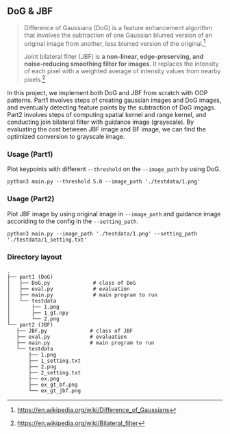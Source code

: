 ## DoG & JBF

> Difference of Gaussians (DoG) is a feature enhancement algorithm that involves the subtraction of one Gaussian blurred version of an original image from another, less blurred version of the original.[^1]
>
> Joint bilateral filter (JBF) is **a non-linear, edge-preserving, and noise-reducing smoothing filter for images**. It replaces the intensity of each pixel with a weighted average of intensity values from nearby pixels.[^2]
> [^1]: https://en.wikipedia.org/wiki/Difference_of_Gaussians
> [^2]: https://en.wikipedia.org/wiki/Bilateral_filter

In this project, we implement both DoG and JBF from scratch with OOP patterns. Part1 involves steps of creating gaussian images and DoG images, and eventually detecting feature points by the subtraction of DoG imgags. Part2 involves steps of computing spatial kernel and range kernel, and conducting join bilateral filter with guidance image (grayscale). By evaluating the cost between JBF image and BF image, we can find the optimized conversion to grayscale image.


### Usage (Part1)

Plot keypoints with different `--threshold` on the `--image_path` by using DoG.

`python3 main.py --threshold 5.0 --image_path './testdata/1.png'`

### Usage (Part2)

Plot JBF image by using original image in `--image_path` and guidance image accoriding to the config in the `--setting_path`.

`python3 main.py --image_path './testdata/1.png' --setting_path './testdata/1_setting.txt'`

### Directory layout

    .
    ├── part1 (DoG)
    │   ├── DoG.py              # class of DoG
    │   ├── eval.py             # evaluation
    │   ├── main.py             # main program to run
    │   └── testdata
    │       ├── 1.png
    │       ├── 1_gt.npy
    │       └── 2.png
    └── part2 (JBF)
       ├── JBF.py              # class of JBF
       ├── eval.py             # evaluation         
       ├── main.py             # main program to run
       └── testdata
           ├── 1.png
           ├── 1_setting.txt
           ├── 2.png
           ├── 2_setting.txt
           ├── ex.png
           ├── ex_gt_bf.png
           └── ex_gt_jbf.png